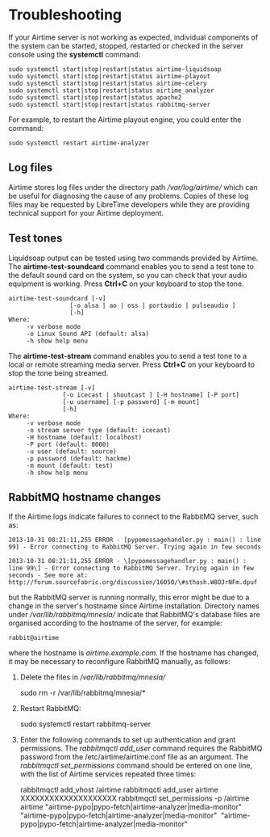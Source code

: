 # Troubleshooting

If your Airtime server is not working as expected, individual components of the system can be started, stopped, restarted or checked in the server console using the **systemctl** command:

    sudo systemctl start|stop|restart|status airtime-liquidsoap
    sudo systemctl start|stop|restart|status airtime-playout
    sudo systemctl start|stop|restart|status airtime-celery
    sudo systemctl start|stop|restart|status airtime_analyzer
    sudo systemctl start|stop|restart|status apache2
    sudo systemctl start|stop|restart|status rabbitmq-server

For example, to restart the Airtime playout engine, you could enter the command:

    sudo systemctl restart airtime-analyzer

Log files
---------

Airtime stores log files under the directory path */var/log/airtime/* which can be useful for diagnosing the cause of any problems. Copies of these log files may be requested by LibreTime developers while they are providing technical support for your Airtime deployment.

Test tones
----------

Liquidsoap output can be tested using two commands provided by Airtime. The **airtime-test-soundcard** command enables you to send a test tone to the default sound card on the system, so you can check that your audio equipment is working. Press **Ctrl+C** on your keyboard to stop the tone.

    airtime-test-soundcard [-v]
                     [-o alsa | ao | oss | portaudio | pulseaudio ]
                     [-h]
    Where:
         -v verbose mode
         -o Linux Sound API (default: alsa)
         -h show help menu

The **airtime-test-stream** command enables you to send a test tone to a local or remote streaming media server. Press **Ctrl+C** on your keyboard to stop the tone being streamed.

    airtime-test-stream [-v]
                   [-o icecast | shoutcast ] [-H hostname] [-P port]
                   [-u username] [-p password] [-m mount]
                   [-h]
    Where:
         -v verbose mode
         -o stream server type (default: icecast)
         -H hostname (default: localhost)
         -P port (default: 8000)
         -u user (default: source)
         -p password (default: hackme)
         -m mount (default: test)
         -h show help menu

RabbitMQ hostname changes
-------------------------

If the Airtime logs indicate failures to connect to the RabbitMQ server, such as:

    2013-10-31 08:21:11,255 ERROR - [pypomessagehandler.py : main() : line
    99] - Error connecting to RabbitMQ Server. Trying again in few seconds

    2013-10-31 08:21:11,255 ERROR - \[pypomessagehandler.py : main() : line 99\] - Error connecting to RabbitMQ Server. Trying again in few seconds - See more at: http://forum.sourcefabric.org/discussion/16050/\#sthash.W8OJrNFm.dpuf

but the RabbitMQ server is running normally, this error might be due to a change in the server's hostname since Airtime installation. Directory names under */var/lib/rabbitmq/mnesia/* indicate that RabbitMQ's database files are organised according to the hostname of the server, for example:

    rabbit@airtime

where the hostname is *airtime.example.com*. If the hostname has changed, it may be necessary to reconfigure RabbitMQ manually, as follows:

1. Delete the files in */var/lib/rabbitmq/mnesia/*

    sudo rm -r /var/lib/rabbitmq/mnesia/*

2. Restart RabbitMQ:

    sudo systemctl restart rabbitmq-server

3. Enter the following commands to set up authentication and grant permissions. The *rabbitmqctl add\_user* command requires the RabbitMQ password from the /etc/airtime/airtime.conf file as an argument. The *rabbitmqctl set\_permissions* command should be entered on one line, with the list of Airtime services repeated three times:

    rabbitmqctl add_vhost /airtime
    rabbitmqctl add_user airtime XXXXXXXXXXXXXXXXXXXX
    rabbitmqctl set_permissions -p /airtime airtime
       "airtime-pypo|pypo-fetch|airtime-analyzer|media-monitor"
       "airtime-pypo|pypo-fetch|airtime-analyzer|media-monitor"
       "airtime-pypo|pypo-fetch|airtime-analyzer|media-monitor"
